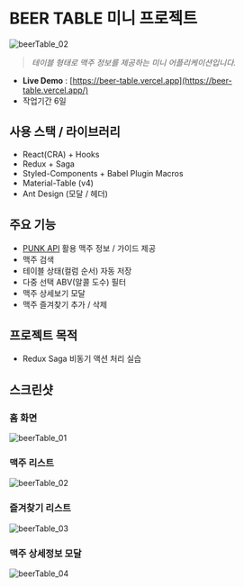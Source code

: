 # BEER TABLE 미니 프로젝트

![beerTable_02](https://user-images.githubusercontent.com/8604840/141151347-ead2904b-3385-4092-b398-b62a8523c4c0.png)

> _테이블 형태로 맥주 정보를 제공하는 미니 어플리케이션입니다._

- **Live Demo** : [https://beer-table.vercel.app](https://beer-table.vercel.app/)
- 작업기간 6일

## 사용 스택 / 라이브러리

- React(CRA) + Hooks
- Redux + Saga
- Styled-Components + Babel Plugin Macros
- Material-Table (v4)
- Ant Design (모달 / 헤더)

## 주요 기능

- [PUNK API](https://punkapi.com/) 활용 맥주 정보 / 가이드 제공
- 맥주 검색
- 테이블 상태(컬럼 순서) 자동 저장
- 다중 선택 ABV(알콜 도수) 필터
- 맥주 상세보기 모달
- 맥주 즐겨찾기 추가 / 삭제

## 프로젝트 목적

- Redux Saga 비동기 액션 처리 실습

## 스크린샷

### 홈 화면

![beerTable_01](https://user-images.githubusercontent.com/8604840/141151342-be3fcf6d-9574-4923-b8e2-84d7139bdba9.png)

### 맥주 리스트

![beerTable_02](https://user-images.githubusercontent.com/8604840/141151347-ead2904b-3385-4092-b398-b62a8523c4c0.png)

### 즐겨찾기 리스트

![beerTable_03](https://user-images.githubusercontent.com/8604840/141151350-a7f3e83f-cd9e-4bd1-899b-562a0555f825.png)

### 맥주 상세정보 모달

![beerTable_04](https://user-images.githubusercontent.com/8604840/141151353-f11f8218-fbb8-4abc-b2b4-b2d9e3ca0c3b.png)
